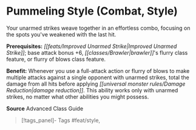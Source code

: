 ﻿---
cssclass: [feats]

---
# Pummeling Style (Combat, Style)

Your unarmed strikes weave together in an effortless combo, focusing on the spots you've weakened with the last hit.

**Prerequisites:** _[[feats/Improved Unarmed Strike|Improved Unarmed Strike]]_; base attack bonus +6, _[[classes/Brawler|brawler]]_'s flurry class feature, or flurry of blows class feature.

**Benefit:** Whenever you use a full-attack action or flurry of blows to make multiple attacks against a single opponent with unarmed strikes, total the damage from all hits before applying _[[universal monster rules/Damage Reduction|damage reduction]]_. This ability works only with unarmed strikes, no matter what other abilities you might possess.

**Source** Advanced Class Guide
>[!tags_panel]- Tags
> #feat/style, 